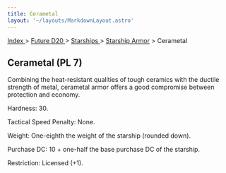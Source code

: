 ```yaml
---
title: Cerametal
layout: '~/layouts/MarkdownLayout.astro'
---
```


[ Index ](/) > [ Future D20 ](/future.d20.srd) > [ Starships ](/future.d20.srd/starships) > [ Starship Armor](/future.d20.srd/starships/starship) > Cerametal

##  Cerametal (PL 7)

Combining the heat-resistant qualities of tough ceramics with the ductile
strength of metal, cerametal armor offers a good compromise between protection
and economy.

Hardness: 30.

Tactical Speed Penalty: None.

Weight: One-eighth the weight of the starship (rounded down).

Purchase DC: 10 + one-half the base purchase DC of the starship.

Restriction: Licensed (+1).

